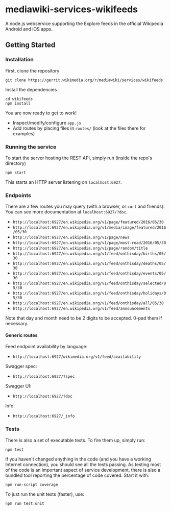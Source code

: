 # mediawiki-services-wikifeeds

A node.js webservice supporting the Explore feeds in the official Wikipedia Android and iOS apps.

## Getting Started

### Installation

First, clone the repository

```
git clone https://gerrit.wikimedia.org/r/mediawiki/services/wikifeeds
```

Install the dependencies

```
cd wikifeeds
npm install
```

You are now ready to get to work!

* Inspect/modify/configure `app.js`
* Add routes by placing files in `routes/` (look at the files there for examples)

### Running the service

To start the server hosting the REST API, simply run (inside the repo's directory)

```
npm start
```

This starts an HTTP server listening on `localhost:6927`.

### Endpoints
There are a few routes you may query (with a browser, or `curl` and friends). You can see more documentation at `localhost:6927/?doc`.

* `http://localhost:6927/en.wikipedia.org/v1/page/featured/2016/05/30`
* `http://localhost:6927/en.wikipedia.org/v1/media/image/featured/2016/05/30`
* `http://localhost:6927/en.wikipedia.org/v1/page/news`
* `http://localhost:6927/en.wikipedia.org/v1/page/most-read/2016/05/30`
* `http://localhost:6927/en.wikipedia.org/v1/page/random/title`
* `http://localhost:6927/en.wikipedia.org/v1/feed/onthisday/births/05/30`
* `http://localhost:6927/en.wikipedia.org/v1/feed/onthisday/deaths/05/30`
* `http://localhost:6927/en.wikipedia.org/v1/feed/onthisday/events/05/30`
* `http://localhost:6927/en.wikipedia.org/v1/feed/onthisday/selected/05/30`
* `http://localhost:6927/en.wikipedia.org/v1/feed/onthisday/holidays/05/30`
* `http://localhost:6927/en.wikipedia.org/v1/feed/onthisday/all/05/30`
* `http://localhost:6927/en.wikipedia.org/v1/feed/announcements`

Note that day and month need to be 2 digits to be accepted. 0-pad them if necessary.

#### Generic routes
Feed endpoint availability by language:
* `http://localhost:6927/wikimedia.org/v1/feed/availability`

Swagger spec:
* `http://localhost:6927/?spec`

Swagger UI:
* `http://localhost:6927/?doc`

Info:
* `http://localhost:6927/_info`

### Tests

There is also a set of executable tests. To fire them up, simply run:

```
npm test
```

If you haven't changed anything in the code (and you have a working Internet
connection), you should see all the tests passing. As testing most of the code
is an important aspect of service development, there is also a bundled tool
reporting the percentage of code covered. Start it with:

```
npm run-script coverage
```

To just run the unit tests (faster), use:

```
npm run test:unit
```

